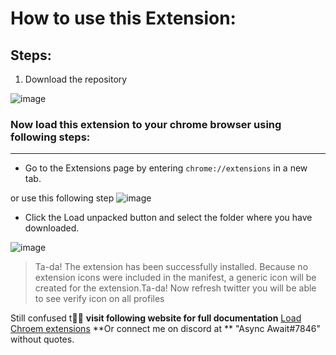 # How to use this Extension:

## **Steps:**
 1. Download the repository 
 
![image](https://user-images.githubusercontent.com/33187053/197350623-b05d35d8-e05d-4a5f-a7b1-d9168ea1d217.png)

### **Now load this extension to your chrome browser using following steps:**

------------


- Go to the Extensions page by entering `chrome://extensions` in a new tab. 

or use this following step
![image](https://user-images.githubusercontent.com/33187053/197350811-71e9e150-31c7-4896-8066-0fdbe2206fc9.png)


- Click the Load unpacked button and select the folder where you have downloaded. 

![image](https://user-images.githubusercontent.com/33187053/197034977-205d9630-58ba-4be8-a779-758fb4cdcb98.png)


> Ta-da! The extension has been successfully installed. Because no extension icons were included in the manifest, a generic icon will be created for the extension.Ta-da!
> Now refresh twitter you will be able to see verify icon on all profiles


Still confused t🤔💭
**visit following website for full documentation**
[Load Chroem extensions](https://developer.chrome.com/docs/extensions/mv3/getstarted/development-basics/#load-unpacked "Load Chroem extensions")
**Or connect me on discord at **  "Async Await#7846" without quotes.
 
